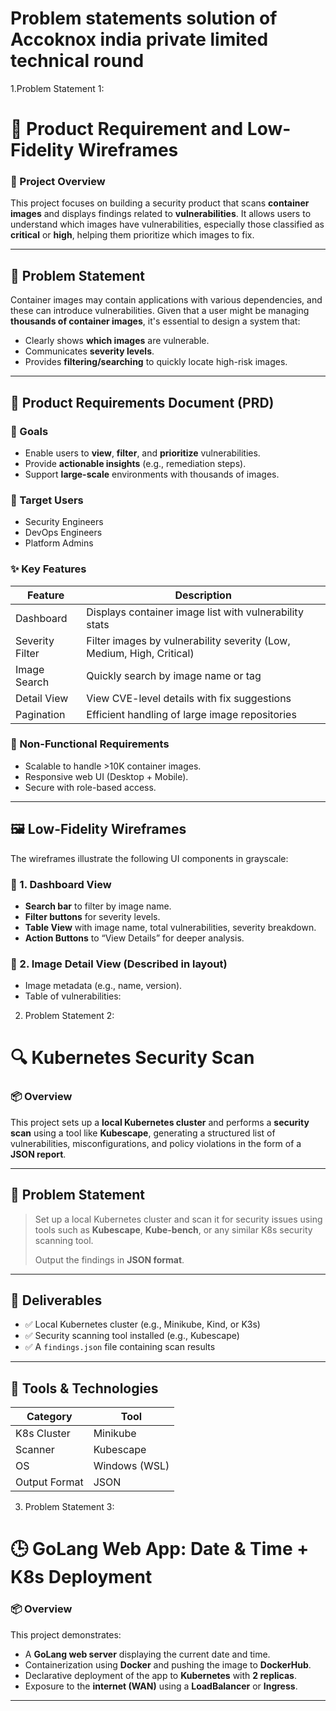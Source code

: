 # Problem statements solution of Accoknox india private limited technical round

1.Problem Statement 1:

# 📄 Product Requirement and Low-Fidelity Wireframes

### 🔐 Project Overview
This project focuses on building a security product that scans **container images** and displays findings related to **vulnerabilities**. It allows users to understand which images have vulnerabilities, especially those classified as **critical** or **high**, helping them prioritize which images to fix.

---

## 📌 Problem Statement
Container images may contain applications with various dependencies, and these can introduce vulnerabilities. Given that a user might be managing **thousands of container images**, it's essential to design a system that:

- Clearly shows **which images** are vulnerable.
- Communicates **severity levels**.
- Provides **filtering/searching** to quickly locate high-risk images.

---

## 🧾 Product Requirements Document (PRD)

### 🎯 Goals
- Enable users to **view**, **filter**, and **prioritize** vulnerabilities.
- Provide **actionable insights** (e.g., remediation steps).
- Support **large-scale** environments with thousands of images.

### 👥 Target Users
- Security Engineers
- DevOps Engineers
- Platform Admins

### ✨ Key Features
| Feature | Description |
|--------|-------------|
| Dashboard | Displays container image list with vulnerability stats |
| Severity Filter | Filter images by vulnerability severity (Low, Medium, High, Critical) |
| Image Search | Quickly search by image name or tag |
| Detail View | View CVE-level details with fix suggestions |
| Pagination | Efficient handling of large image repositories |

### 📐 Non-Functional Requirements
- Scalable to handle >10K container images.
- Responsive web UI (Desktop + Mobile).
- Secure with role-based access.

---

## 🖼️ Low-Fidelity Wireframes

The wireframes illustrate the following UI components in grayscale:

### 🧭 1. Dashboard View

- **Search bar** to filter by image name.
- **Filter buttons** for severity levels.
- **Table View** with image name, total vulnerabilities, severity breakdown.
- **Action Buttons** to “View Details” for deeper analysis.


### 🔎 2. Image Detail View (Described in layout)

- Image metadata (e.g., name, version).
- Table of vulnerabilities:

2. Problem Statement 2:

# 🔍 Kubernetes Security Scan

### 📦 Overview
This project sets up a **local Kubernetes cluster** and performs a **security scan** using a tool like **Kubescape**, generating a structured list of vulnerabilities, misconfigurations, and policy violations in the form of a **JSON report**.

---

## 🧠 Problem Statement

> Set up a local Kubernetes cluster and scan it for security issues using tools such as **Kubescape**, **Kube-bench**, or any similar K8s security scanning tool.  
>  
> Output the findings in **JSON format**.

---

## 🚀 Deliverables

- ✅ Local Kubernetes cluster (e.g., Minikube, Kind, or K3s)
- ✅ Security scanning tool installed (e.g., Kubescape)
- ✅ A `findings.json` file containing scan results

---

## 🧰 Tools & Technologies

| Category | Tool |
|----------|------|
| K8s Cluster | Minikube |
| Scanner | Kubescape |
| OS | Windows (WSL) |
| Output Format | JSON |

3. Problem Statement 3:
  
# 🕒 GoLang Web App: Date & Time + K8s Deployment

### 📦 Overview
This project demonstrates:
- A **GoLang web server** displaying the current date and time.
- Containerization using **Docker** and pushing the image to **DockerHub**.
- Declarative deployment of the app to **Kubernetes** with **2 replicas**.
- Exposure to the **internet (WAN)** using a **LoadBalancer** or **Ingress**.

---
